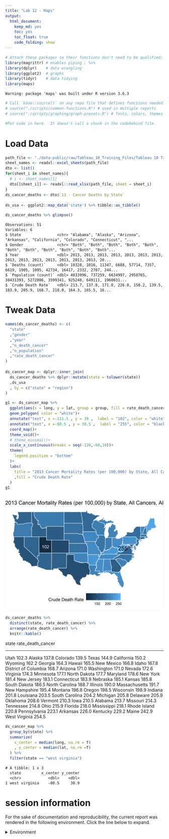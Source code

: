 ```yaml
---
title: "Lab 12 - Maps"
output:
  html_document:
    keep_md: yes
    toc: yes
    toc_float: true
    code_folding: show
---
```


<!-- These two chunks should be added in the beginning of every .Rmd that you want to source an .R script -->
<!--  The 1st mandatory chunck  -->
<!--  Set the working directory to the repository's base directory -->


<!--  The 2nd mandatory chunck  -->
<!-- Set the report-wide options, and point to the external code file. -->




<!-- Load packages to be used in this report. --> 

```r
# Attach these packages so their functions don't need to be qualified: http://r-pkgs.had.co.nz/namespace.html#search-path
library(magrittr) # enables piping : %>%
library(dplyr)    # data wrangling
library(ggplot2)  # graphs
library(tidyr)    # data tidying
library(maps)
```

```
Warning: package 'maps' was built under R version 3.6.3
```


<!-- Load the sources.  Suppress the output when loading sources. --> 

```r
# Call `base::source()` on any repo file that defines functions needed below.
# source("./scripts/common-functions.R") # used in multiple reports
# source("./scripts/graphing/graph-presets.R") # fonts, colors, themes
```


<!-- Load any Global functions and variables declared in the R file.  Suppress the output. --> 


<!-- Declare any global functions specific to a Rmd output.  Suppress the output. --> 

```r
#Put code in here.  It doesn't call a chunk in the codebehind file.
```
# Load Data
<!-- Load the datasets.   -->

```r
path_file <- "./data-public/raw/Tableau_10_Training_Files/Tableau 10 Training Practice Data.xlsx"
sheet_names <- readxl::excel_sheets(path_file)
dto <- list()
for(sheet_i in sheet_names){
  # i <- sheet_names[1]
  dto[[sheet_i]] <- readxl::read_xlsx(path_file, sheet = sheet_i)
}
ds_cancer_deaths <- dto$`13 - Cancer Deaths by State`

ds_usa <- ggplot2::map_data('state') %>% tibble::as_tibble()
```

<!-- Inspect the datasets.   -->

```r
ds_cancer_deaths %>% glimpse()
```

```
Observations: 51
Variables: 6
$ State                <chr> "Alabama", "Alaska", "Arizona", "Arkansas", "California", "Colorado", "Connecticut", "...
$ Gender               <chr> "Both", "Both", "Both", "Both", "Both", "Both", "Both", "Both", "Both", "Both", "Both"...
$ Year                 <dbl> 2013, 2013, 2013, 2013, 2013, 2013, 2013, 2013, 2013, 2013, 2013, 2013, 2013, 2013, 20...
$ `Deaths (count)`     <dbl> 10328, 1016, 11347, 6688, 57714, 7357, 6619, 1905, 1095, 42734, 16417, 2332, 2707, 244...
$ `Population (count)` <dbl> 4833996, 737259, 6634997, 2958765, 38431393, 5272086, 3599341, 925240, 649111, 1960031...
$ `Crude Death Rate`   <dbl> 213.7, 137.8, 171.0, 226.0, 150.2, 139.5, 183.9, 205.9, 168.7, 218.0, 164.3, 165.5, 16...
```

# Tweak Data
<!-- Tweak the datasets.   -->

```r
names(ds_cancer_deaths) <- c(
  "state"
  ,"gender"
  ,"year"
  ,"n_death_cancer"
  ,"n_population"
  ,"rate_death_cancer"
)

ds_cancer_map <- dplyr::inner_join(
  ds_cancer_deaths %>% dplyr::mutate(state = tolower(state))
  ,ds_usa
  , by = c("state" = "region")
)
```


```r
g1 <- ds_cancer_map %>%
  ggplot(aes(x = long, y = lat, group = group, fill = rate_death_cancer ))+
  geom_polygon( color = "white")+
  annotate("text", x =-111.5 , y = 39 ,  label = "102", color = "white")+
  annotate("text", x =-80.5 , y = 38.5 ,  label = "255", color = "black", size = 5)+
  coord_map()+
  theme_void()+
  # theme_minimal()+
  scale_x_continuous(breaks = seq(-120,-60,10))+
  theme(
    legend.position = "bottom"
  )+
  labs(
    title = "2013 Cancer Mortality Rates (per 100,000) by State, All Cancers, All Patients"
    ,fill = "Crude Death Rate"
  )
g1
```

<img src="figure_rmd/g1-1.png" width="550px" />

```r
ds_cancer_deaths %>%
  distinct(state, rate_death_cancer) %>%
  arrange(rate_death_cancer) %>%
  knitr::kable()
```



state                   rate_death_cancer
---------------------  ------------------
Utah                                102.3
Alaska                              137.8
Colorado                            139.5
Texas                               144.9
California                          150.2
Wyoming                             162.2
Georgia                             164.3
Hawaii                              165.5
New Mexico                          166.8
Idaho                               167.8
District of Columbia                168.7
Arizona                             171.0
Washington                          171.0
Nevada                              172.6
Virginia                            174.3
Minnesota                           177.1
North Dakota                        177.7
Maryland                            178.6
New York                            181.4
New Jersey                          183.1
Connecticut                         183.9
Nebraska                            185.1
Kansas                              185.8
South Dakota                        186.5
North Carolina                      188.7
Illinois                            190.0
Massachusetts                       191.7
New Hampshire                       195.4
Montana                             196.8
Oregon                              198.5
Wisconsin                           198.9
Indiana                             201.8
Louisiana                           203.5
South Carolina                      204.2
Michigan                            205.8
Delaware                            205.9
Oklahoma                            208.6
Vermont                             210.3
Iowa                                210.5
Alabama                             213.7
Missouri                            214.3
Tennessee                           214.8
Ohio                                215.9
Florida                             218.0
Mississippi                         218.1
Rhode Island                        220.8
Pennsylvania                        223.1
Arkansas                            226.0
Kentucky                            229.2
Maine                               242.9
West Virginia                       254.5

```r
ds_cancer_map %>%
  group_by(state) %>%
  summarize(
    x_center = median(long, na.rm = T)
    , y_center = median(lat, na.rm =T)
  ) %>%
  filter(state == "west virginia")
```

```
# A tibble: 1 x 3
  state         x_center y_center
  <chr>            <dbl>    <dbl>
1 west virginia    -80.5     38.9
```


<!-- Basic table view.   -->


<!-- Basic graph view.   -->


session information
===========================================================================

For the sake of documentation and reproducibility, the current report was rendered in the following environment.  Click the line below to expand.

<details>
  <summary>Environment <span class="glyphicon glyphicon-plus-sign"></span></summary>

```
- Session info -------------------------------------------------------------------------------------------------------
 setting  value                       
 version  R version 3.6.2 (2019-12-12)
 os       Windows 10 x64              
 system   x86_64, mingw32             
 ui       RTerm                       
 language (EN)                        
 collate  English_United States.1252  
 ctype    English_United States.1252  
 tz       America/New_York            
 date     2020-04-08                  

- Packages -----------------------------------------------------------------------------------------------------------
 package     * version date       lib source        
 assertthat    0.2.1   2019-03-21 [1] CRAN (R 3.6.2)
 backports     1.1.5   2019-10-02 [1] CRAN (R 3.6.1)
 callr         3.4.2   2020-02-12 [1] CRAN (R 3.6.2)
 cellranger    1.1.0   2016-07-27 [1] CRAN (R 3.6.2)
 cli           2.0.1   2020-01-08 [1] CRAN (R 3.6.2)
 colorspace    1.4-1   2019-03-18 [1] CRAN (R 3.6.1)
 crayon        1.3.4   2017-09-16 [1] CRAN (R 3.6.2)
 desc          1.2.0   2018-05-01 [1] CRAN (R 3.6.2)
 devtools      2.2.2   2020-02-17 [1] CRAN (R 3.6.3)
 digest        0.6.24  2020-02-12 [1] CRAN (R 3.6.2)
 dplyr       * 0.8.4   2020-01-31 [1] CRAN (R 3.6.2)
 ellipsis      0.3.0   2019-09-20 [1] CRAN (R 3.6.2)
 evaluate      0.14    2019-05-28 [1] CRAN (R 3.6.2)
 fansi         0.4.1   2020-01-08 [1] CRAN (R 3.6.2)
 farver        2.0.3   2020-01-16 [1] CRAN (R 3.6.2)
 fs            1.3.1   2019-05-06 [1] CRAN (R 3.6.2)
 ggplot2     * 3.2.1   2019-08-10 [1] CRAN (R 3.6.2)
 glue          1.3.1   2019-03-12 [1] CRAN (R 3.6.2)
 gtable        0.3.0   2019-03-25 [1] CRAN (R 3.6.2)
 highr         0.8     2019-03-20 [1] CRAN (R 3.6.2)
 htmltools     0.4.0   2019-10-04 [1] CRAN (R 3.6.2)
 knitr       * 1.28    2020-02-06 [1] CRAN (R 3.6.2)
 labeling      0.3     2014-08-23 [1] CRAN (R 3.6.0)
 lazyeval      0.2.2   2019-03-15 [1] CRAN (R 3.6.2)
 lifecycle     0.1.0   2019-08-01 [1] CRAN (R 3.6.2)
 magrittr    * 1.5     2014-11-22 [1] CRAN (R 3.6.2)
 mapproj       1.2.7   2020-02-03 [1] CRAN (R 3.6.3)
 maps        * 3.3.0   2018-04-03 [1] CRAN (R 3.6.3)
 memoise       1.1.0   2017-04-21 [1] CRAN (R 3.6.2)
 munsell       0.5.0   2018-06-12 [1] CRAN (R 3.6.2)
 pillar        1.4.3   2019-12-20 [1] CRAN (R 3.6.2)
 pkgbuild      1.0.6   2019-10-09 [1] CRAN (R 3.6.2)
 pkgconfig     2.0.3   2019-09-22 [1] CRAN (R 3.6.2)
 pkgload       1.0.2   2018-10-29 [1] CRAN (R 3.6.2)
 prettyunits   1.1.1   2020-01-24 [1] CRAN (R 3.6.2)
 processx      3.4.2   2020-02-09 [1] CRAN (R 3.6.2)
 ps            1.3.2   2020-02-13 [1] CRAN (R 3.6.2)
 purrr         0.3.3   2019-10-18 [1] CRAN (R 3.6.2)
 R6            2.4.1   2019-11-12 [1] CRAN (R 3.6.2)
 Rcpp          1.0.3   2019-11-08 [1] CRAN (R 3.6.2)
 readxl        1.3.1   2019-03-13 [1] CRAN (R 3.6.2)
 remotes       2.1.1   2020-02-15 [1] CRAN (R 3.6.2)
 rlang         0.4.4   2020-01-28 [1] CRAN (R 3.6.2)
 rmarkdown     2.1     2020-01-20 [1] CRAN (R 3.6.2)
 rprojroot     1.3-2   2018-01-03 [1] CRAN (R 3.6.2)
 scales        1.1.0   2019-11-18 [1] CRAN (R 3.6.2)
 sessioninfo   1.1.1   2018-11-05 [1] CRAN (R 3.6.2)
 stringi       1.4.5   2020-01-11 [1] CRAN (R 3.6.2)
 stringr       1.4.0   2019-02-10 [1] CRAN (R 3.6.2)
 testthat      2.3.1   2019-12-01 [1] CRAN (R 3.6.2)
 tibble        2.1.3   2019-06-06 [1] CRAN (R 3.6.2)
 tidyr       * 1.0.2   2020-01-24 [1] CRAN (R 3.6.2)
 tidyselect    1.0.0   2020-01-27 [1] CRAN (R 3.6.2)
 usethis       1.5.1   2019-07-04 [1] CRAN (R 3.6.2)
 utf8          1.1.4   2018-05-24 [1] CRAN (R 3.6.2)
 vctrs         0.2.2   2020-01-24 [1] CRAN (R 3.6.2)
 withr         2.1.2   2018-03-15 [1] CRAN (R 3.6.2)
 xfun          0.12    2020-01-13 [1] CRAN (R 3.6.2)
 yaml          2.2.1   2020-02-01 [1] CRAN (R 3.6.2)

[1] C:/Users/an499583/Documents/R/win-library/3.6
[2] C:/Program Files/R/R-3.6.2/library
```


